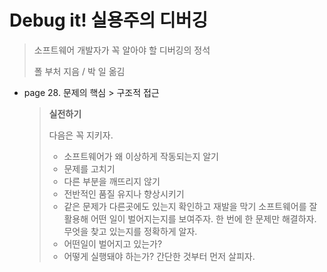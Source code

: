 # Debug it! 실용주의 디버깅

> 소프트웨어 개발자가 꼭 알아야 할 디버깅의 정석
>
> 폴 부처 지음 / 박 일 옮김

- page 28. 문제의 핵심 > 구조적 접근
  > **실전하기**
  >
  > 다음은 꼭 지키자.
  >
  > - 소프트웨어가 왜 이상하게 작동되는지 알기
  > - 문제를 고치기
  > - 다른 부분을 깨뜨리지 않기
  > - 전반적인 품질 유지나 향상시키기
  > - 같은 문제가 다른곳에도 있는지 확인하고 재발을 막기
  >   소프트웨어를 잘 활용해 어떤 일이 벌어지는지를 보여주자.
  >   한 번에 한 문제만 해결하자.
  >   무엇을 찾고 있는지를 정확하게 알자.
  > - 어떤일이 벌어지고 있는가?
  > - 어떻게 실행돼야 하는가?
  >   간단한 것부터 먼저 살피자.

